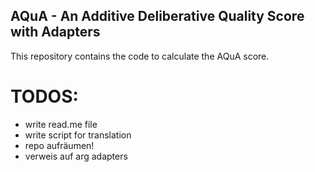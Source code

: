 ## AQuA - An Additive Deliberative Quality Score with Adapters
This repository contains the code to calculate the AQuA score. 


# TODOS:
* write read.me file
* write script for translation
* repo aufräumen!
* verweis auf arg adapters
